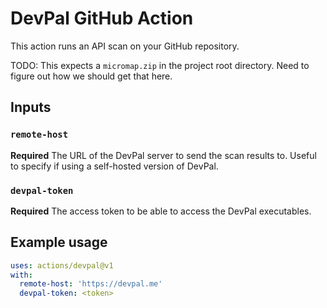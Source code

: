 # DevPal GitHub Action

This action runs an API scan on your GitHub repository.

TODO: This expects a `micromap.zip` in the project root directory. Need to figure out how we should
get that here.

## Inputs

### `remote-host`

**Required** The URL of the DevPal server to send the scan results to. Useful to specify if using
a self-hosted version of DevPal.

### `devpal-token`

**Required** The access token to be able to access the DevPal executables.

## Example usage

```yaml
uses: actions/devpal@v1
with:
  remote-host: 'https://devpal.me'
  devpal-token: <token>
```